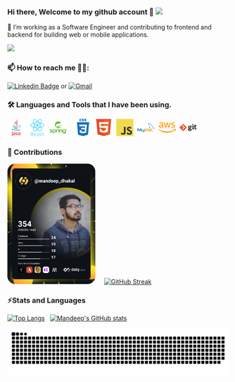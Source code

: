 ### Hi there, Welcome to my github account 👋 ![](https://komarev.com/ghpvc/?username=mandeep369&color=green)

:telescope: I’m working as a Software Engineer and contributing to frontend and backend for building web or mobile applications.
  <div id="header">
    <img src="https://media2.giphy.com/media/QNFhOolVeCzPQ2Mx85/giphy.gif?cid=ecf05e47ne1jagw2ciryh7079wlhhnkuuy0a1unl7v7vk2ei&rid=giphy.gif&ct=g" width="100"/>
  </div>
  
### 📫 How to reach me 💬💬:
[![Linkedin Badge](https://img.shields.io/badge/LinkedIn-0077B5?style=for-the-badge&logo=linkedin&logoColor=white)](https://www.linkedin.com/in/mandeep-dhakal-4529a7158/) or [![Gmail](https://img.shields.io/badge/Gmail-D14836?style=for-the-badge&logo=gmail&logoColor=white)](mailto:mandeepdhakal11@gmail.com)

### :hammer_and_wrench: Languages and Tools that I have been using.
<div>
  <img src="https://github.com/devicons/devicon/blob/master/icons/java/java-original-wordmark.svg" title="Java" alt="Java" width="40" height="40"/>&nbsp;
  <img src="https://github.com/devicons/devicon/blob/master/icons/react/react-original-wordmark.svg" title="React" alt="React" width="40" height="40"/>&nbsp;
  <img src="https://github.com/devicons/devicon/blob/master/icons/spring/spring-original-wordmark.svg" title="Spring" alt="Spring" width="40" height="40"/>&nbsp;
  &nbsp;
  <img src="https://github.com/devicons/devicon/blob/master/icons/css3/css3-plain-wordmark.svg"  title="CSS3" alt="CSS" width="40" height="40"/>&nbsp;
  <img src="https://github.com/devicons/devicon/blob/master/icons/html5/html5-original.svg" title="HTML5" alt="HTML" width="40" height="40"/>&nbsp;
  <img src="https://github.com/devicons/devicon/blob/master/icons/javascript/javascript-original.svg" title="JavaScript" alt="JavaScript" width="40" height="40"/>&nbsp;
  <img src="https://github.com/devicons/devicon/blob/master/icons/mysql/mysql-original-wordmark.svg" title="MySQL"  alt="MySQL" width="40" height="40"/>&nbsp;
  <img src="https://github.com/devicons/devicon/blob/master/icons/amazonwebservices/amazonwebservices-plain-wordmark.svg" title="AWS" alt="AWS" width="40" height="40"/>&nbsp;
  <img src="https://github.com/devicons/devicon/blob/master/icons/git/git-original-wordmark.svg" title="Git" **alt="Git" width="40" height="40"/>
</div>

### :cowboy_hat_face: Contributions
<a href="https://app.daily.dev/mandeep_dhakal"><img src="https://github.com/mandeep111/mandeep111/blob/main/devcard.svg?r=y8v" width="200" alt="Mandeep Dhakal's Dev Card"/></a>&nbsp;&nbsp;&nbsp;&nbsp;
[![GitHub Streak](https://github-readme-streak-stats.herokuapp.com?user=mandeep111&theme=dark&hide_border=true&border_radius=5)](https://github.com/mandeep111/mandeep111)

### ⚡Stats and Languages
[![Top Langs](https://github-readme-stats.vercel.app/api/top-langs/?username=mandeep111&langs_count=6&hide=python)](https://github.com/mandeep111/mandeep111)&nbsp;&nbsp;
[![Mandeep's GitHub stats](https://github-readme-stats.vercel.app/api?username=mandeep111&show_icons=true&theme=dark)](https://github.com/mandeep111/mandeep111)

<div style="position: relative;">
  <img src="https://github.com/mandeep111/mandeep111/blob/main/dist/github-snake.svg" alt="Snake Animation" style="position: absolute; top: 0; left: 0; transform-origin: bottom left;" />
</div>

<picture>
  <source media="(prefers-color-scheme: dark)" srcset="https://github.com/mandeep111/mandeep111/blob/main/dist/github-snake-dark.svg" />
  <source media="(prefers-color-scheme: light)" srcset="https://github.com/mandeep111/mandeep111/blob/main/dist/github-snake.svg" />
  <img alt="github-snake" src="github-snake.svg" />
</picture>

<!--
- 🔭 I’m currently working on ...
- 🌱 I’m currently learning ...
- 👯 I’m looking to collaborate on ...
- 🤔 I’m looking for help with ...
- 💬 Ask me about ...
- 📫 How to reach me: ...
- 😄 Pronouns: ...
- ⚡ Fun fact: ...
-->
